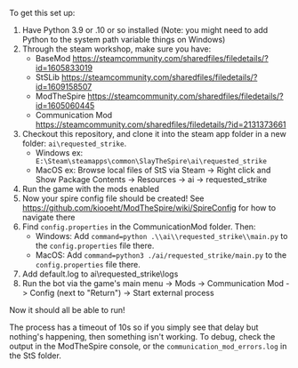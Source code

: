 To get this set up:

1) Have Python 3.9 or .10 or so installed (Note: you might need to add Python to the system path variable things on Windows)
2) Through the steam workshop, make sure you have:
    - BaseMod https://steamcommunity.com/sharedfiles/filedetails/?id=1605833019
    - StSLib https://steamcommunity.com/sharedfiles/filedetails/?id=1609158507
    - ModTheSpire https://steamcommunity.com/sharedfiles/filedetails/?id=1605060445
    - Communication Mod https://steamcommunity.com/sharedfiles/filedetails/?id=2131373661
3) Checkout this repository, and clone it into the steam app folder in a new folder: `ai\requested_strike`.
    - Windows ex: ` E:\Steam\steamapps\common\SlayTheSpire\ai\requested_strike`
    - MacOS ex: Browse local files of StS via Steam -> Right click and Show Package Contents -> Resources -> ai -> requested_strike
4) Run the game with the mods enabled
5) Now your spire config file should be created! See https://github.com/kiooeht/ModTheSpire/wiki/SpireConfig for how to navigate there
6) Find `config.properties` in the CommunicationMod folder. Then:
    - Windows: Add `command=python .\\ai\\requested_strike\\main.py` to the `config.properties` file there.
    - MacOS: Add `command=python3 ./ai/requested_strike/main.py` to the `config.properties` file there.
7) Add default.log to ai\requested_strike\logs 
8) Run the bot via the game's main menu -> Mods -> Communication Mod -> Config (next to "Return") -> Start external process

Now it should all be able to run!

The process has a timeout of 10s so if you simply see that delay but nothing's happening, then something isn't working.
To debug, check the output in the ModTheSpire console, or the `communication_mod_errors.log` in the StS folder.
